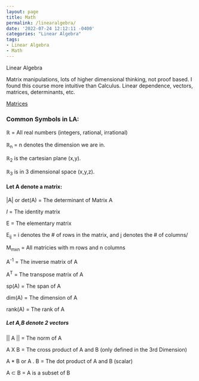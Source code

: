 ```yaml
---
layout: page
title: Math 
permalink: /linearalgebra/
date: '2022-07-24 12:12:11 -0400'
categories: "Linear Algebra"
tags:
- Linear Algebra
- Math
---
```


Linear Algebra 

Matrix manipulations, lots of higher dimensional thinking, not proof based. I found this course more intuitive than Calculus. Linear dependence, vectors, matrices, determinants, etc. 


[Matrices](https://github.com/avipars/CS-Resources/blob/main/math/linearalgebra/Matrices.xlsx)


### Common Symbols in LA:

ℝ = All real numbers (integers, rational, irrational)

ℝ<sub>n</sub> = n denotes the dimension we are in. 

ℝ<sub>2</sub> is the cartesian plane (x,y). 

ℝ<sub>3</sub> is in 3 dimensional space (x,y,z). 


#### Let A denote a matrix: 

|A| or det(A) = The determinant of Matrix A 

*I* = The identity matrix 

E = The elementary matrix

E<sub>ij</sub> = i denotes the # of rows in the matrix, and j denotes the # of columns/

M<sub>mxn</sub> = All matricies with m rows and n columns

A<sup>-1</sup> = The inverse matrix of A

A<sup>T</sup> = The transpose matrix of A

sp(A) = The span of A

dim(A) = The dimension of A

rank(A) = The rank of A

##### Let A,B denote 2 vectors

|| A || = The norm of A

A X B  = The cross product of A and B (only defined in the 3rd Dimension)

A * B or A . B = The dot product of A and B (scalar)

A ⊂ B  = A is a subset of B 
